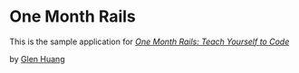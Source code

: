 # One Month Rails

This is the sample application for
[*One Month Rails: Teach Yourself to Code*](http://onemonthrails.com)

by [Glen Huang](http://glenhuang.com)
